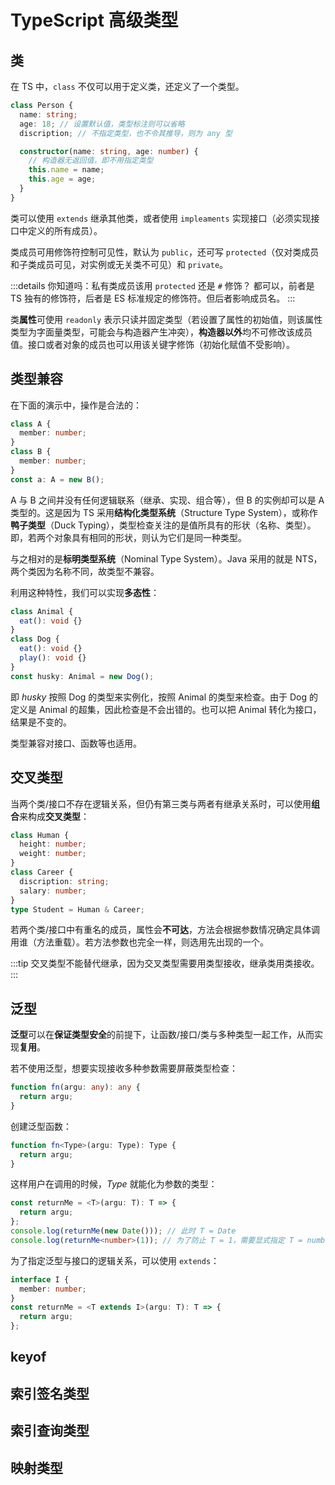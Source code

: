 # TypeScript 高级类型

## 类

在 TS 中，`class` 不仅可以用于定义类，还定义了一个类型。

```ts
class Person {
  name: string;
  age: 18; // 设置默认值，类型标注则可以省略
  discription; // 不指定类型，也不令其推导，则为 any 型

  constructor(name: string, age: number) {
    // 构造器无返回值，即不用指定类型
    this.name = name;
    this.age = age;
  }
}
```

类可以使用 `extends` 继承其他类，或者使用 `impleaments` 实现接口（必须实现接口中定义的所有成员）。

类成员可用修饰符控制可见性，默认为 `public`，还可写 `protected`（仅对类成员和子类成员可见，对实例或无关类不可见）和 `private`。

:::details 你知道吗：私有类成员该用 `protected` 还是 `#` 修饰？
都可以，前者是 TS 独有的修饰符，后者是 ES 标准规定的修饰符。但后者影响成员名。
:::

类**属性**可使用 `readonly` 表示只读并固定类型（若设置了属性的初始值，则该属性类型为字面量类型，可能会与构造器产生冲突），**构造器以外**均不可修改该成员值。接口或者对象的成员也可以用该关键字修饰（初始化赋值不受影响）。

## 类型兼容

在下面的演示中，操作是合法的：

```ts
class A {
  member: number;
}
class B {
  member: number;
}
const a: A = new B();
```

A 与 B 之间并没有任何逻辑联系（继承、实现、组合等），但 B 的实例却可以是 A 类型的。这是因为 TS 采用**结构化类型系统**（Structure Type System），或称作**鸭子类型**（Duck Typing），类型检查关注的是值所具有的形状（名称、类型）。即，若两个对象具有相同的形状，则认为它们是同一种类型。

与之相对的是**标明类型系统**（Nominal Type System）。Java 采用的就是 NTS，两个类因为名称不同，故类型不兼容。

利用这种特性，我们可以实现**多态性**：

```ts
class Animal {
  eat(): void {}
}
class Dog {
  eat(): void {}
  play(): void {}
}
const husky: Animal = new Dog();
```

即 _husky_ 按照 Dog 的类型来实例化，按照 Animal 的类型来检查。由于 Dog 的定义是 Animal 的超集，因此检查是不会出错的。也可以把 Animal 转化为接口，结果是不变的。

类型兼容对接口、函数等也适用。

## 交叉类型

当两个类/接口不存在逻辑关系，但仍有第三类与两者有继承关系时，可以使用**组合**来构成**交叉类型**：

```ts
class Human {
  height: number;
  weight: number;
}
class Career {
  discription: string;
  salary: number;
}
type Student = Human & Career;
```

若两个类/接口中有重名的成员，属性会**不可达**，方法会根据参数情况确定具体调用谁（方法重载）。若方法参数也完全一样，则选用先出现的一个。

:::tip
交叉类型不能替代继承，因为交叉类型需要用类型接收，继承类用类接收。
:::

## 泛型

**泛型**可以在**保证类型安全**的前提下，让函数/接口/类与多种类型一起工作，从而实现**复用**。

若不使用泛型，想要实现接收多种参数需要屏蔽类型检查：

```ts
function fn(argu: any): any {
  return argu;
}
```

创建泛型函数：

```ts
function fn<Type>(argu: Type): Type {
  return argu;
}
```

这样用户在调用的时候，_Type_ 就能化为参数的类型：

```ts
const returnMe = <T>(argu: T): T => {
  return argu;
};
console.log(returnMe(new Date())); // 此时 T = Date
console.log(returnMe<number>(1)); // 为了防止 T = 1，需要显式指定 T = number
```

为了指定泛型与接口的逻辑关系，可以使用 `extends`：

```ts
interface I {
  member: number;
}
const returnMe = <T extends I>(argu: T): T => {
  return argu;
};
```

## keyof

## 索引签名类型

## 索引查询类型

## 映射类型
